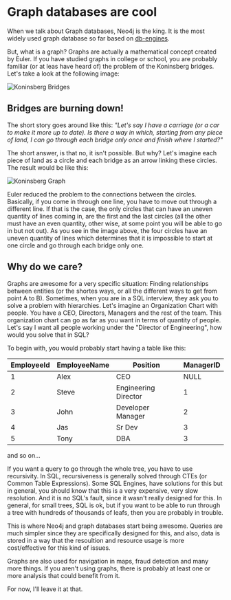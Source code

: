 # Graph databases are cool
When we talk about Graph databases, Neo4j is the king. It is the most widely used graph database so far based on [db-engines](https://db-engines.com/en/ranking/graph+dbms).

But, what is a graph? Graphs are actually a mathematical concept created by Euler. If you have studied graphs in college or school, you are probably familiar (or at leas have heard of) the problem of the Koninsberg bridges. Let's take a look at the following image:

![Koninsberg Bridges](https://www.maa.org/sites/default/files/images/cms_upload/Konigsberg_colour37936.jpg)

## Bridges are burning down!
The short story goes around like this: _"Let's say I have a carriage (or a car to make it more up to date). Is there a way in which, starting from any piece of land, I can go through each bridge only once and finish where I started?"_

The short answer, is that no, it isn't possible. But why? Let's imagine each piece of land as a circle and each bridge as an arrow linking these circles. The result would be like this:

![Koninsberg Graph](https://wild.maths.org/sites/wild.maths.org/files/pictures/articles/bridges.jpg)

Euler reduced the problem to the connections between the circles. Basically, if you come in through one line, you have to move out through a different line. If that is the case, the only circles that can have an uneven quantity of lines coming in, are the first and the last circles (all the other must have an even quantity, other wise, at some point you will be able to go in but not out). As you see in the image above, the four circles have an uneven quantity of lines which determines that it is impossible to start at one circle and go through each bridge only one.

## Why do we care?
Graphs are awesome for a very specific situation: Finding relationships between entities (or the shortes ways, or all the different ways to get from point A to B). Sometimes, when you are in a SQL interview, they ask you to solve a problem with hierarchies. Let's imagine an Organization Chart with people. You have a CEO, Directors, Managers and the rest of the team. This organization chart can go as far as you want in terms of quantity of people. Let's say I want all people working under the "Director of Engineering", how would you solve that in SQL?

To begin with, you would probably start having a table like this:

EmployeeId | EmployeeName | Position | ManagerID
-----------|--------------|----------|-----------
1|Alex|CEO|NULL
2|Steve|Engineering Director|1
3|John|Developer Manager|2
4|Jas|Sr Dev|3
5|Tony|DBA|3

and so on...

If you want a query to go through the whole tree, you have to use recursivity. In SQL, recursiveness is generally solved through CTEs (or Common Table Expressions). Some SQL Engines, have solutions for this but in general, you should know that this is a very expensive, very slow resolution. And it is no SQL's fault, since it wasn't really designed for this. In general, for small trees, SQL is ok, but if you want to be able to run through a tree with hundreds of thousands of leafs, then you are probably in trouble.

This is where Neo4j and graph databases start being awesome. Queries are much simpler since they are specifically designed for this, and also, data is stored in a way that the resoultion and resource usage is more cost/effective for this kind of issues.

Graphs are also used for navigation in maps, fraud detection and many more things. If you aren't using graphs, there is probably at least one or more analysis that could benefit from it.

For now, I'll leave it at that.
